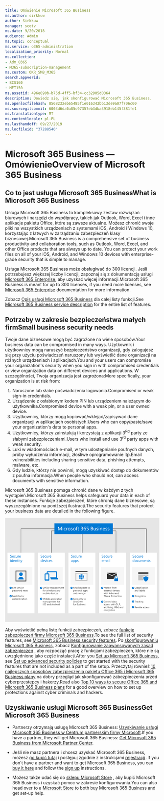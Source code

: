 ```yaml
---
title: Omówienie Microsoft 365 Business
ms.author: sirkkuw
author: Sirkkuw
manager: scotv
ms.date: 9/20/2018
audience: Admin
ms.topic: conceptual
ms.service: o365-administration
localization_priority: Normal
ms.collection:
- Adm_O365
- M365-subscription-management
ms.custom: OKR_SMB_M365
search.appverid:
- BCS160
- MET150
ms.assetid: 496e690b-b75d-4ff5-bf34-cc32905d0364
description: Dowiedz się, jak skonfigurować Microsoft 365 Business.
ms.openlocfilehash: 8568232eb65485f1e016342bb13de9a07f706c00
ms.sourcegitcommit: 6003d6da0a85c97357eb3dba3918eb145f381fe1
ms.translationtype: MT
ms.contentlocale: pl-PL
ms.lasthandoff: 09/27/2019
ms.locfileid: "37288540"
---
```

# <a name="overview-of-microsoft-365-business"></a><span data-ttu-id="70011-103">Microsoft 365 Business — Omówienie</span><span class="sxs-lookup"><span data-stu-id="70011-103">Overview of Microsoft 365 Business</span></span>

## <a name="what-is-microsoft-365-business"></a><span data-ttu-id="70011-104">Co to jest usługa Microsoft 365 Business</span><span class="sxs-lookup"><span data-stu-id="70011-104">What is Microsoft 365 Business</span></span>

<span data-ttu-id="70011-p101">Usługa Microsoft 365 Business to kompleksowy zestaw rozwiązań biurowych i narzędzi do współpracy, takich jak Outlook, Word, Excel i inne aplikacje pakietu Office, które są zawsze aktualne. Możesz chronić swoje pliki na wszystkich urządzeniach z systemami iOS, Android i Windows 10, korzystając z łatwych w zarządzaniu zabezpieczeń klasy biznesowej.</span><span class="sxs-lookup"><span data-stu-id="70011-p101">Microsoft 365 Business is a comprehensive set of business productivity and collaboration tools, such as Outlook, Word, Excel, and other Office products that are always up to date. You can protect your work files on all of your iOS, Android, and Windows 10 devices with enterprise-grade security that is simple to manage.</span></span>
  
<span data-ttu-id="70011-107">Usługa Microsoft 365 Business może obsługiwać do 300 licencji. Jeśli potrzebujesz większej liczby licencji, zapoznaj się z dokumentacją usługi [Microsoft 365 Enterprise](https://go.microsoft.com/fwlink/p/?linkid=860986), aby uzyskać więcej informacji.</span><span class="sxs-lookup"><span data-stu-id="70011-107">Microsoft 365 Business is meant for up to 300 licenses, if you need more licenses, see [Microsoft 365 Enterprise](https://go.microsoft.com/fwlink/p/?linkid=860986) documentation for more information.</span></span>

<span data-ttu-id="70011-108">Zobacz [Opis usługi Microsoft 365 Business](https://docs.microsoft.com/office365/servicedescriptions/microsoft-365-service-descriptions/microsoft-365-business-service-description) dla całej listy funkcji.</span><span class="sxs-lookup"><span data-stu-id="70011-108">See [Microsoft 365 Business service description](https://docs.microsoft.com/office365/servicedescriptions/microsoft-365-service-descriptions/microsoft-365-business-service-description) for the entire list of features.</span></span>
  
## <a name="small-business-security-needs"></a><span data-ttu-id="70011-109">Potrzeby w zakresie bezpieczeństwa małych firm</span><span class="sxs-lookup"><span data-stu-id="70011-109">Small business security needs</span></span>

<span data-ttu-id="70011-110">Twoje dane biznesowe mogą być zagrożone na wiele sposobów.</span><span class="sxs-lookup"><span data-stu-id="70011-110">Your business data can be compromised in many ways.</span></span> <span data-ttu-id="70011-111">Użytkownik i użytkownicy mogą naruszyć bezpieczeństwo organizacji, gdy zalogujesz się przy użyciu poświadczeń naruszony lub wyświetlić dane organizacji na różnych urządzeniach i aplikacjach.</span><span class="sxs-lookup"><span data-stu-id="70011-111">You and your users can compromise your organization's security when you sign in with compromised credentials or view organization data on different devices and applications.</span></span> <span data-ttu-id="70011-112">W szczególności, Twoja organizacja jest zagrożona:</span><span class="sxs-lookup"><span data-stu-id="70011-112">More specifically, your organization is at risk from:</span></span>

1. <span data-ttu-id="70011-113">Naruszone lub słabe poświadczenia logowania.</span><span class="sxs-lookup"><span data-stu-id="70011-113">Compromised or weak sign-in credentials.</span></span>
2. <span data-ttu-id="70011-114">Urządzenie z osłabionym kodem PIN lub urządzeniem należącym do użytkownika.</span><span class="sxs-lookup"><span data-stu-id="70011-114">Compromised device with a weak pin, or a user owned device.</span></span>
3. <span data-ttu-id="70011-115">Użytkownicy, którzy mogą kopiować/wklejać/zapisywać dane organizacji w aplikacjach osobistych.</span><span class="sxs-lookup"><span data-stu-id="70011-115">Users who can copy/paste/save your organization's data to personal apps.</span></span>
4. <span data-ttu-id="70011-116">Użytkownicy, którzy zainstalują i korzystają z aplikacji 3<sup>Rd</sup> party ze słabymi zabezpieczeniami.</span><span class="sxs-lookup"><span data-stu-id="70011-116">Users who install and use 3<sup>rd</sup> party apps with weak security.</span></span>
5. <span data-ttu-id="70011-117">Luki w wiadomościach e-mail, w tym udostępnianie poufnych danych, próby wyłudzenia informacji, złośliwe oprogramowanie itp.</span><span class="sxs-lookup"><span data-stu-id="70011-117">Email vulnerabilities including sharing sensitive data, phishing attempts, malware, etc.</span></span>
6. <span data-ttu-id="70011-118">Gdy ludzie, którzy nie powinni, mogą uzyskiwać dostęp do dokumentów z poufna informacja.</span><span class="sxs-lookup"><span data-stu-id="70011-118">When people who should not, can access documents with sensitive information.</span></span>

<span data-ttu-id="70011-119">Microsoft 365 Business pomaga chronić dane w każdym z tych wystąpień.</span><span class="sxs-lookup"><span data-stu-id="70011-119">Microsoft 365 Business helps safeguard your data in each of these instances.</span></span> <span data-ttu-id="70011-120">Funkcje zabezpieczeń, które chronią dane biznesowe, są wyszczególnione na poniższej ilustracji.</span><span class="sxs-lookup"><span data-stu-id="70011-120">The security features that protect your business data are detailed in the following figure.</span></span>

![Postać, która pokazuje, jak M365B chroni Twoją firmę.](media/m365businessvalueadd.png)

<span data-ttu-id="70011-122">Aby wyświetlić pełną listę funkcji zabezpieczeń, zobacz [funkcje zabezpieczeń firmy Microsoft 365 Business](security-features.md).</span><span class="sxs-lookup"><span data-stu-id="70011-122">To see the full list of security features, see [Microsoft 365 Business security features](security-features.md).</span></span> <span data-ttu-id="70011-123">Po [skonfigurowaniu Microsoft 365 Business](set-up.md), zobacz [Konfigurowanie zaawansowanych zasad zabezpieczeń](set-up-advanced-security.md) , aby rozpocząć pracę z funkcjami zabezpieczeń, które nie są uwzględnione jako część instalacji.</span><span class="sxs-lookup"><span data-stu-id="70011-123">After you [Set up Microsoft 365 Business](set-up.md), see [Set up advanced security policies](set-up-advanced-security.md) to get started with the security features that are not included as a part of the setup.</span></span> <span data-ttu-id="70011-124">Przeczytaj również [10 najlepszych sposobów zabezpieczenia pakietu Office 365 i Microsoft 365 Business plany](https://docs.microsoft.com/office365/admin/security-and-compliance/secure-your-business-data) na dobry przegląd jak skonfigurować zabezpieczenia przed cyberprzestępcy i hakerzy.</span><span class="sxs-lookup"><span data-stu-id="70011-124">Read also [Top 10 ways to secure Office 365 and Microsoft 365 Business plans](https://docs.microsoft.com/office365/admin/security-and-compliance/secure-your-business-data) for a good overview on how to set up protections against cyber criminals and hackers.</span></span>

## <a name="get-microsoft-365-business"></a><span data-ttu-id="70011-125">Uzyskiwanie usługi Microsoft 365 Business</span><span class="sxs-lookup"><span data-stu-id="70011-125">Get Microsoft 365 Business</span></span>

- <span data-ttu-id="70011-126">Partnerzy otrzymają usługę Microsoft 365 Business: [Uzyskiwanie usługi Microsoft 365 Business w Centrum partnerskim firmy Microsoft](get-microsoft-365-business.md#get-microsoft-365-business-from-microsoft-partner-center).</span><span class="sxs-lookup"><span data-stu-id="70011-126">If you have a partner, they will get Microsoft 365 Business: [Get Microsoft 365 Business from Microsoft Partner Center](get-microsoft-365-business.md#get-microsoft-365-business-from-microsoft-partner-center).</span></span>

- <span data-ttu-id="70011-127">Jeśli nie masz partnera i chcesz uzyskać Microsoft 365 Business, możesz [go kupić tutaj](https://www.microsoft.com/microsoft-365/business) i postępuj zgodnie z instrukcjami [rejestracji](sign-up.md) .</span><span class="sxs-lookup"><span data-stu-id="70011-127">If you don't have a partner and want to get Microsoft 365 Business, you can [buy it here](https://www.microsoft.com/microsoft-365/business) and follow the [sign up](sign-up.md) instructions.</span></span>

- <span data-ttu-id="70011-128">Możesz także udać się do [sklepu Microsoft Store](https://www.microsoft.com/en-us/store/locations/find-a-store?icid=en-us_UF_FAS) , aby kupić Microsoft 365 Business i uzyskać pomoc w zakresie konfigurowania.</span><span class="sxs-lookup"><span data-stu-id="70011-128">You can also head over to a [Microsoft Store](https://www.microsoft.com/en-us/store/locations/find-a-store?icid=en-us_UF_FAS) to both buy Microsoft 365 Business and get set-up help.</span></span>
